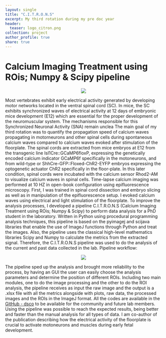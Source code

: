 ```yaml
---
layout: single
title: "C.I.T.R.O.N.S"
excerpt: My third rotation during my pre doc year
header:
  teaser: logo_citron.png
collection: project
author_profile: true
share: true
---
```


# Calcium Imaging Treatment using ROis; Numpy & Scipy pipeline

<p align="center">
  <img src="https://github.com/tuliofalmeida/tuliofalmeida.github.io/blob/master/images/logo_citron.png?raw=true" />
</p>

Most vertebrates exhibit early electrical activity generated by developing motor networks located in the ventral spinal cord (SC). In mice, the SC exhibits synchronized waves of electrical activity at 12 days of embryonic mice development (E12) which are essential for the proper development of the neuromuscular system. The mechanisms responsible for this Synchronized Neuronal Activity (SNA) remain unclea The main goal of my third rotation was to quantify the propagation speed of calcium waves propagating in motorneurons and other spinal cells during spontaneous calcium waves compared to calcium waves evoked after stimulation of the floorplate. The spinal cords are extracted from mice embryos at E12 from the transgenic line Isl1Cre::GCaMP6floxP, expressing the genetically encoded calcium indicator GCaMP6f specifically in the motoneurons, and from wild-type or ShhCre-GFP::Floxed-ChR2-EYFP embryos expressing the optogenetic actuator ChR2 specifically in the floor-plate. In this later condition, spinal cords were incubated with the calcium sensor Rhod2-AM to visualize calcium waves in spinal cells. Time-lapse calcium imaging was performed at 10 HZ in open-book configuration using epifluorescence microscopy. First, I was trained in spinal cord dissection and embryo slicing as well as in manipulation of the epifluorescence setup. I evoked calcium waves using electrical and light stimulation of the floorplate. To improve the analysis processes, I developed a pipeline C.I.T.R.O.N.S (Calcium Imaging Treatment using ROis; Numpy & Scipy) to perform data analysis for a PhD student in the laboratory. Written in Python using procedural programming analysis techniques, this pipeline is based on the pyimagej and scijava libraries that enable the use of ImageJ functions through Python and treat the images. Also, the pipeline uses the classical high-level mathematics libraries Scipy and Numpy to calculate the metrics from the extracted signal. Therefore, the C.I.T.R.O.N.S pipeline was used to do the analysis of the current and past data collected in the lab. Pipeline workflow:

<p align="center">
  <img src="https://github.com/tuliofalmeida/tuliofalmeida.github.io/blob/master/images/citrons_horizontal.png?raw=true" />
</p>

The pipeline sped up the analysis and brought more reliability to the process, by having an GUI the user can easily choose the analysis parameters and determine the position of different ROIs. Including two main modules, one to do the image processing and the other to do the ROI analysis, the pipeline receives as input the raw image and the output is a .xlsx file with all the metrics alongside with plots, raw data, the processed images and the ROIs in the ImageJ format. All the codes are available in the [GitHub - dsco](https://github.com/tuliofalmeida/dsco) to be available for the community and future lab members. Using the pipeline was possible to reach the expected results, being better and faster than the manual analysis for all types of data. I am co-author of the publication describing how the electrical activity of the floorplate is crucial to activate motoneurons and muscles during early fetal development.



